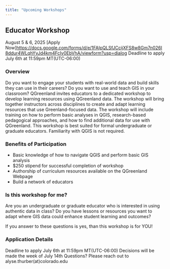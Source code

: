 ```yaml
---
title: "Upcoming Workshops"
---
```


## Educator Workshop
August 5 & 6, 2025
[Apply Now]<https://docs.google.com/forms/d/e/1FAIpQLSfJCcijXFS8w8Gm7n026I8ddur4WLqhYvJd4km4FcIv0EbVhA/viewform?usp=dialog>
Deadline to apply July 6th at 11:59pm MT(UTC-06:00)

### Overview 
Do you want to engage your students with real-world data and build skills they can use in their careers? Do you want to use and teach GIS in your classroom? QGreenland invites educators to a dedicated workshop to develop learning resources using QGreenland data. The workshop will bring together instructors across disciplines to create and adapt learning resources that use Greenland-focused data. The workshop will include training on how to perform basic analyses in QGIS, research-based pedagogical approaches, and how to find additional data for use with QGreenland. This workshop is best suited for formal undergraduate or graduate educators. Familiarity with QGIS is not required.

### Benefits of Participation
* Basic knowledge of how to navigate QGIS and perform basic GIS analysis
* $250 stipend for successful completion of workshop
* Authorship of curriculum resources available on the QGreenland Webpage
* Build a network of educators

### Is this workshop for me?
Are you an undergraduate or graduate educator who is interested in using authentic data in class? Do you have lessons or resources you want to adapt where GIS data could enhance student learning and outcomes? 

If you answer to these questions is yes, than this workshop is for YOU!

### Application Details
Deadline to apply July 6th at 11:59pm MT(UTC-06:00)
Decisions will be made the week of July 14th
Questions? Please reach out to alyse.thurber(at)colorado.edu
